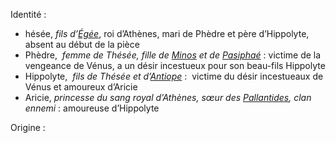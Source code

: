 Identité :  
- hésée, _fils d’_[_Égée_](https://fr.wikipedia.org/wiki/%C3%89g%C3%A9e_(mythologie)), roi d’Athènes, mari de Phèdre et père d’Hippolyte, absent au début de la pièce
- Phèdre,  _femme de Thésée, fille de_ [_Minos_](https://fr.wikipedia.org/wiki/Minos) _et de_ [_Pasiphaé_](https://fr.wikipedia.org/wiki/Pasipha%C3%A9) : victime de la vengeance de Vénus, a un désir incestueux pour son beau-fils Hippolyte
- Hippolyte,  _fils de Thésée et d’_[_Antiope_](https://fr.wikipedia.org/wiki/Antiope_(Amazone)) :  victime du désir incestueaux de Vénus et amoureux d’Aricie
- Aricie, _princesse du sang royal d’Athènes, sœur des_ [_Pallantides_](https://fr.wikipedia.org/wiki/Pallantides)_, clan ennemi_ : amoureuse d’Hippolyte

Origine :  
